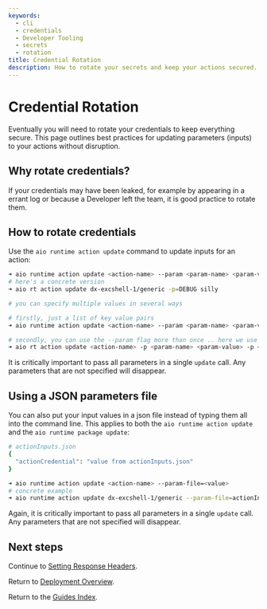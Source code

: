 ```yaml
---
keywords:
  - cli
  - credentials
  - Developer Tooling
  - secrets
  - rotation
title: Credential Rotation
description: How to rotate your secrets and keep your actions secured.
---
```


# Credential Rotation

Eventually you will need to rotate your credentials to keep everything secure.  This page outlines best practices for updating parameters (inputs) to your actions without disruption.

## Why rotate credentials?

If your credentials may have been leaked, for example by appearing in a errant log or because a Developer left the team, it is good practice to rotate them.

## How to rotate credentials

Use the `aio runtime action update` command to update inputs for an action:

```bash
➜ aio runtime action update <action-name> --param <param-name> <param-value>
# here's a concrete version
➜ aio rt action update dx-excshell-1/generic -p=DEBUG silly

# you can specify multiple values in several ways

# firstly, just a list of key value pairs
➜ aio runtime action update <action-name> --param <param-name> <param-value> <param-name> <param-value> <param-name> <param-value>

# secondly, you can use the --param flag more than once .. here we use the shortened version -p
➜ aio rt action update <action-name> -p <param-name> <param-value> -p <param-name> <param-value> -p <param-name> <param-value>
```

<InlineAlert slots="text" />

It is critically important to pass all parameters in a single `update` call.  Any parameters that are not specified will disappear.

## Using a JSON parameters file

You can also put your input values in a json file instead of typing them all into the command line.  This applies to both the `aio runtime action update` and the `aio runtime package update`:

```bash
# actionInputs.json
{
  "actionCredential": "value from actionInputs.json"
}

➜ aio runtime action update <action-name> --param-file=<value>
# concrete example
➜ aio runtime action update dx-excshell-1/generic --param-file=actionInputs.json
```

<InlineAlert slots="text" />

Again, it is critically important to pass all parameters in a single `update` call. Any parameters that are not specified will disappear.

## Next steps

Continue to [Setting Response Headers](setting_response_headers.md).

Return to [Deployment Overview](deployment.md).

Return to the [Guides Index](../../guides_index.md).
